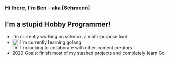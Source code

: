### Hi there, I'm Ben - aka [Schmenn]

## I'm a stupid Hobby Programmer!
- I'm currently working on schmox, a multi-purpose tool
- [<img align="left" alt="golang.org" width="22px" src="https://user-images.githubusercontent.com/3613230/41752586-476b0b24-7596-11e8-95fe-8fd3faa21e8a.png" />][golang]I'm currently learning golang
- I'm looking to collaborate with other content creators
- 2020 Goals: finish most of my stashed projects and completely learn Go


 [golang]: https://golang.org/